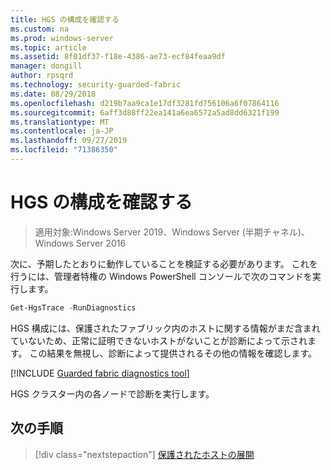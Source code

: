 ```yaml
---
title: HGS の構成を確認する
ms.custom: na
ms.prod: windows-server
ms.topic: article
ms.assetid: 8f01df37-f18e-4386-ae73-ecf84feaa9df
manager: dongill
author: rpsqrd
ms.technology: security-guarded-fabric
ms.date: 08/29/2018
ms.openlocfilehash: d219b7aa9ca1e17df3281fd756106a6f07864116
ms.sourcegitcommit: 6aff3d88ff22ea141a6ea6572a5ad8dd6321f199
ms.translationtype: MT
ms.contentlocale: ja-JP
ms.lasthandoff: 09/27/2019
ms.locfileid: "71386350"
---
```

# <a name="verify-the-hgs-configuration"></a>HGS の構成を確認する

>適用対象:Windows Server 2019、Windows Server (半期チャネル)、Windows Server 2016


次に、予期したとおりに動作していることを検証する必要があります。 これを行うには、管理者特権の Windows PowerShell コンソールで次のコマンドを実行します。

```powershell
Get-HgsTrace -RunDiagnostics
```

HGS 構成には、保護されたファブリック内のホストに関する情報がまだ含まれていないため、正常に証明できないホストがないことが診断によって示されます。 この結果を無視し、診断によって提供されるその他の情報を確認します。

[!INCLUDE [Guarded fabric diagnostics tool](../../../includes/guarded-fabric-diagnostics-tool.md)] 

HGS クラスター内の各ノードで診断を実行します。

## <a name="next-step"></a>次の手順

> [!div class="nextstepaction"]
> [保護されたホストの展開](guarded-fabric-configure-hgs-with-authorized-hyper-v-hosts.md)

